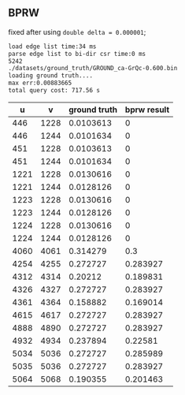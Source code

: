 ## BPRW

fixed after using `double delta = 0.000001`;

```zsh
load edge list time:34 ms
parse edge list to bi-dir csr time:0 ms
5242
./datasets/ground_truth/GROUND_ca-GrQc-0.600.bin
loading ground truth....
max err:0.00883665
total query cost: 717.56 s
```

u | v | ground truth | bprw result
--- | --- | --- | ---
446 | 1228 | 0.0103613 | 0
446 | 1244 | 0.0101634 | 0
451 | 1228 | 0.0103613 | 0
451 | 1244 | 0.0101634 | 0
1221 | 1228 | 0.0130616 | 0
1221 | 1244 | 0.0128126 | 0
1223 | 1228 | 0.0130616 | 0
1223 | 1244 | 0.0128126 | 0
1224 | 1228 | 0.0130616 | 0
1224 | 1244 | 0.0128126 | 0
4060 | 4061 | 0.314279 | 0.3
4254 | 4255 | 0.272727 | 0.283927
4312 | 4314 | 0.20212 | 0.189831
4326 | 4327 | 0.272727 | 0.283927
4361 | 4364 | 0.158882 | 0.169014
4615 | 4617 | 0.272727 | 0.283927
4888 | 4890 | 0.272727 | 0.283927
4932 | 4934 | 0.237894 | 0.22581
5034 | 5036 | 0.272727 | 0.285989
5035 | 5036 | 0.272727 | 0.283927
5064 | 5068 | 0.190355 | 0.201463




